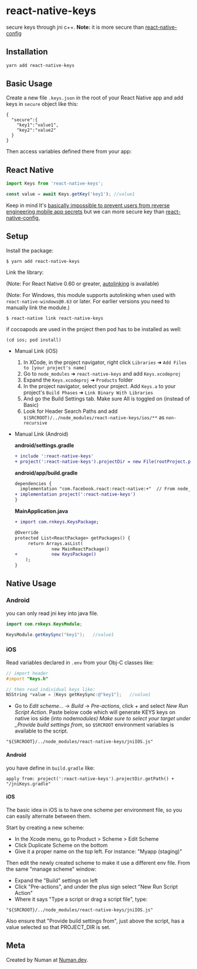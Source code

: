 # react-native-keys

secure keys through jni c++. **Note:** it is more secure than [react-native-config](https://github.com/luggit/react-native-config 'react-native-config')

## Installation

```sh
yarn add react-native-keys
```

## Basic Usage

Create a new file `.keys.json` in the root of your React Native app and add keys in `secure` object like this:

```
{
  "secure":{
    "key1":"value1",
    "key2":"value2"
  }
}
```

Then access variables defined there from your app:

## React Native

```js
import Keys from 'react-native-keys';

const value = await Keys.getKey('key1'); //value1
```

Keep in mind It's [basically impossible to prevent users from reverse engineering mobile app secrets](https://rammic.github.io/2015/07/28/hiding-secrets-in-android-apps/) but we can more secure key than [react-native-config](https://github.com/luggit/react-native-config 'react-native-config'),

## Setup

Install the package:

```
$ yarn add react-native-keys
```

Link the library:

(Note: For React Native 0.60 or greater, [autolinking](https://reactnative.dev/blog/2019/07/03/version-60#native-modules-are-now-autolinked) is available)

(Note: For Windows, this module supports autolinking when used with `react-native-windows@0.63`
or later. For earlier versions you need to manually link the module.)

```
$ react-native link react-native-keys
```

if cocoapods are used in the project then pod has to be installed as well:

```
(cd ios; pod install)
```

- Manual Link (iOS)

  1.  In XCode, in the project navigator, right click `Libraries` ➜ `Add Files to [your project's name]`
  2.  Go to `node_modules` ➜ `react-native-keys` and add `Keys.xcodeproj`
  3.  Expand the `Keys.xcodeproj` ➜ `Products` folder
  4.  In the project navigator, select your project. Add `Keys.a` to your project's `Build Phases` ➜ `Link Binary With Libraries`
  5.  And go the Build Settings tab. Make sure All is toggled on (instead of Basic)
  6.  Look for Header Search Paths and add `$(SRCROOT)/../node_modules/react-native-keys/ios/**` as `non-recursive`

- Manual Link (Android)

  **android/settings.gradle**

  ```diff
  + include ':react-native-keys'
  + project(':react-native-keys').projectDir = new File(rootProject.projectDir, '../node_modules/react-native-keys/android')
  ```

  **android/app/build.gradle**

  ```diff
  dependencies {
  	implementation "com.facebook.react:react-native:+"  // From node_modules
  +	implementation project(':react-native-keys')
  }
  ```

  **MainApplication.java**

  ```diff
  + import com.rnkeys.KeysPackage;

  @Override
  protected List<ReactPackage> getPackages() {
  	   return Arrays.asList(
          		new MainReactPackage()
  +      		new KeysPackage()
      );
  }
  ```

## Native Usage

### Android

you can only read jni key into java file.

```java
import com.rnkeys.KeysModule;

KeysModule.getKeySync("key1");   //value1
```

### iOS

Read variables declared in `.env` from your Obj-C classes like:

```objective-c
// import header
#import "Keys.h"

// then read individual keys like:
NSString *value = [Keys getKeySync:@"key1"];   //value1
```

- Go to _Edit scheme..._ -> _Build_ -> _Pre-actions_, click _+_ and select _New Run Script Action_. Paste below code which will generate KEYS keys on native ios side (into node*modules) Make sure to select your target under \_Provide build settings from*, so `$SRCROOT` environment variables is available to the script.

```
"${SRCROOT}/../node_modules/react-native-keys/jniIOS.js"
```

#### Android

you have define in `build.gradle` like:

```
apply from: project(':react-native-keys').projectDir.getPath() + "/jniKeys.gradle"
```

#### iOS

The basic idea in iOS is to have one scheme per environment file, so you can easily alternate between them.

Start by creating a new scheme:

- In the Xcode menu, go to Product > Scheme > Edit Scheme
- Click Duplicate Scheme on the bottom
- Give it a proper name on the top left. For instance: "Myapp (staging)"

Then edit the newly created scheme to make it use a different env file. From the same "manage scheme" window:

- Expand the "Build" settings on left
- Click "Pre-actions", and under the plus sign select "New Run Script Action"
- Where it says "Type a script or drag a script file", type:

```
"${SRCROOT}/../node_modules/react-native-keys/jniIOS.js"
```

Also ensure that "Provide build settings from", just above the script, has a value selected so that PROJECT_DIR is set.

## Meta

Created by Numan at [Numan.dev](https://numan.dev/).
